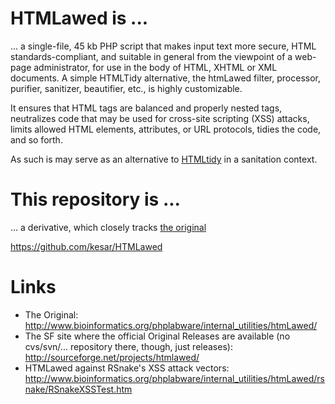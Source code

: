 HTMLawed is ...
===============

... a single-file, 45 kb PHP script that makes input text more secure, HTML standards-compliant, and
suitable in general from the viewpoint of a web-page administrator, for use in the body of HTML, XHTML
or XML documents. A simple HTMLTidy alternative, the htmLawed filter, processor, purifier, sanitizer,
beautifier, etc., is highly customizable.

It ensures that HTML tags are balanced and properly nested tags, neutralizes code that may be used
for cross-site scripting (XSS) attacks, limits allowed HTML elements, attributes, or URL protocols,
tidies the code, and so forth.

As such is may serve as an alternative to [HTMLtidy](http://en.wikipedia.org/wiki/HTML_Tidy) in a
sanitation context.


This repository is ...
======================

... a derivative, which closely tracks [the original](http://www.bioinformatics.org/phplabware/internal_utilities/htmLawed/)

https://github.com/kesar/HTMLawed

Links
=====

* The Original: http://www.bioinformatics.org/phplabware/internal_utilities/htmLawed/
* The SF site where the official Original Releases are available (no cvs/svn/... repository there, though, just releases): http://sourceforge.net/projects/htmlawed/
* HTMLawed against RSnake's XSS attack vectors: http://www.bioinformatics.org/phplabware/internal_utilities/htmLawed/rsnake/RSnakeXSSTest.htm

